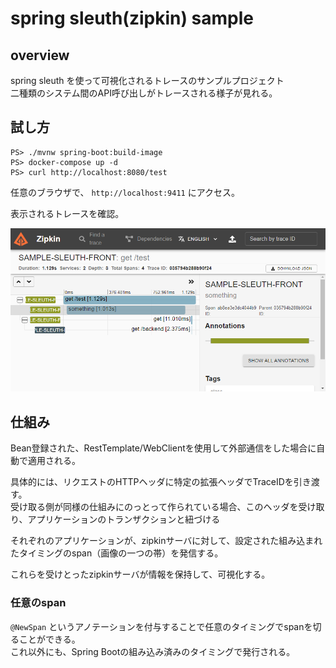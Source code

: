 # spring sleuth(zipkin) sample

## overview

spring sleuth を使って可視化されるトレースのサンプルプロジェクト  
二種類のシステム間のAPI呼び出しがトレースされる様子が見れる。

## 試し方

``` PS
PS> ./mvnw spring-boot:build-image
PS> docker-compose up -d
PS> curl http://localhost:8080/test
```

任意のブラウザで、 `http://localhost:9411` にアクセス。

表示されるトレースを確認。

![](./dev/img/trace-screen.png)

## 仕組み

Bean登録された、RestTemplate/WebClientを使用して外部通信をした場合に自動で適用される。  

具体的には、リクエストのHTTPヘッダに特定の拡張ヘッダでTraceIDを引き渡す。  
受け取る側が同様の仕組みにのっとって作られている場合、このヘッダを受け取り、アプリケーションのトランザクションと紐づける

それぞれのアプリケーションが、zipkinサーバに対して、設定された組み込まれたタイミングのspan（画像の一つの帯）を発信する。

これらを受けとったzipkinサーバが情報を保持して、可視化する。

### 任意のspan

`@NewSpan` というアノテーションを付与することで任意のタイミングでspanを切ることができる。  
これ以外にも、Spring Bootの組み込み済みのタイミングで発行される。

